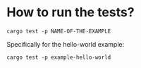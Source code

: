 # How to run the tests?

```
cargo test -p NAME-OF-THE-EXAMPLE
```

Specifically for the hello-world example:

```
cargo test -p example-hello-world
```


